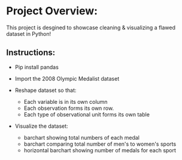 # Project Overview: 
This project is desgined to showcase cleaning & visualizing a flawed dataset in Python! 

## Instructions: 
- Pip install pandas 
- Import the 2008 Olympic Medalist dataset
- Reshape dataset so that:
    - Each variable is in its own column
    - Each observation forms its own row.
    - Each type of observational unit forms its own table

 - Visualize the dataset:
    - barchart showing total numbers of each medal 
    - barchart comparing total number of men's to women's sports 
    - horizontal barchart showing number of medals for each sport 

